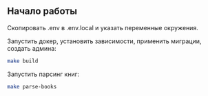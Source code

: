 ## Начало работы
Скопировать .env в .env.local и указать переменные окружения.

Запустить докер, установить зависимости, применить миграции, создать админа:
```sh
make build
```

Запустить парсинг книг:
```sh
make parse-books
```
